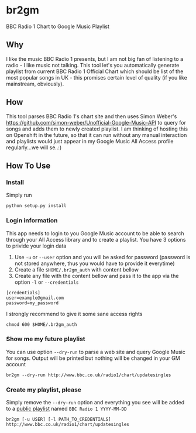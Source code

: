 # br2gm
BBC Radio 1 Chart to Google Music Playlist

## Why
I like the music BBC Radio 1 presents, but I am not big fan of listening to a radio - I like music not talking. This tool let's you automatically generate playlist from current BBC Radio 1 Official Chart which should be list of the most popular songs in UK - this promises certain level of quality (if you like mainstream, obviously).

## How
This tool parses BBC Radio 1's chart site and then uses Simon Weber's https://github.com/simon-weber/Unofficial-Google-Music-API to query for songs and adds them to newly created playlist. I am thinking of hosting this on Openshift in the future, so that it can run without any manual interaction and playlists would just appear in my Google Music All Access profile regularly...we will se..:)

## How To Use
### Install
Simply run

```
python setup.py install
```

### Login information
This app needs to login to you Google Music account to be able to search through your All Access library and to create a playlist. You have 3 options to privide your login data

1. Use `-u` or `--user` option and you will be asked for password (password is not stored anywhere, thus you would have to provide it everytime)
2. Create a file `$HOME/.br2gm_auth` with content bellow
3. Create any file with the content bellow and pass it to the app via the option `-l` or `--credentials`

```
[credentials]
user=example@gmail.com
password=my_password
```

I strongly recommend to give it some sane access rights

```
chmod 600 $HOME/.br2gm_auth
```

### Show me my future playlist
You can use option `--dry-run` to parse a web site and query Google Music for songs. Output will be printed but nothing will be changed in your GM account

```
br2gm --dry-run http://www.bbc.co.uk/radio1/chart/updatesingles
```

### Create my playlist, please
Simply remove the `--dry-run` option and everything you see will be added to a [public playlist](https://play.google.com/music/playlist/AMaBXynqxZs9dl7PgifFI48_kzdgdiAa1mm6wcc3F392b7R2H-cwxaBFvMBiAHoncFlOD_wvpZ9vhfxWV5O-x5EdREDSIimz-g==) named `BBC Radio 1 YYYY-MM-DD`

```
br2gm [-u USER] [-l PATH_TO_CREDENTIALS] http://www.bbc.co.uk/radio1/chart/updatesingles
```


